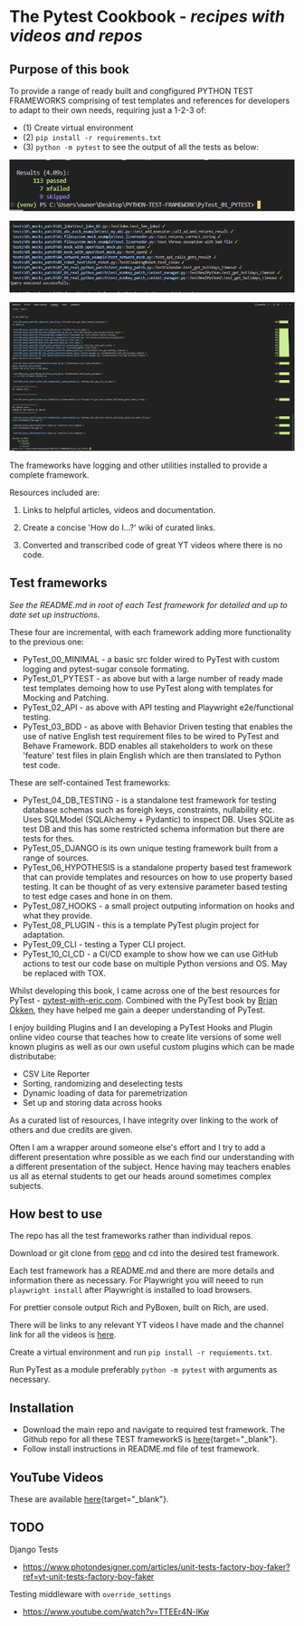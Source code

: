 # The Pytest Cookbook - *recipes with videos and repos*

## Purpose of this book 

To provide a range of ready built and congfigured PYTHON TEST FRAMEWORKS comprising of test templates and references for developers to adapt to their own needs, requiring just a 1-2-3 of:
   
- (1) Create virtual environment
- (2) `pip install -r requirements.txt`
- (3) `python -m pytest` to see the output of all the tests as below:

![Test results](./images/demo-summary.png "Demo")

![Items](./images/demo-items.png "Demo")

![List test results](./images/demo.png "Demo")

The frameworks have logging and other utilities installed to provide a complete framework.

Resources included are:

1. Links to helpful articles, videos and documentation.

2. Create a concise 'How do I...?' wiki of curated links.

3. Converted and transcribed code of great YT videos where there is no code.

## Test frameworks

*See the README.md in root of each Test framework for detailed and up to date set up instructions.*

These four are incremental, with each framework adding more functionality to the previous one:

- PyTest_00_MINIMAL - a basic src folder wired to PyTest with custom logging and pytest-sugar console formating.
- PyTest_01_PYTEST - as above but with a large number of ready made test templates demoing how to use PyTest along with templates for Mocking and Patching.
- PyTest_02_API - as above with API testing and Playwright e2e/functional testing.
- PyTest_03_BDD - as above with Behavior Driven testing that enables the use of native English test requirement files to be wired to PyTest and Behave Framework. BDD enables all stakeholders to work on these 'feature' test files in plain English which are then translated to Python test code.

These are self-contained Test frameworks:

- PyTest_04_DB_TESTING - is a standalone test framework for testing database schemas such as foreigh keys, constraints, nullability etc. Uses SQLModel (SQLAlchemy + Pydantic) to inspect DB. Uses SQLite as test DB and this has some restricted schema information but there are tests for thes.
- PyTest_05_DJANGO is its own unique testing framework built from a range of sources. 
- PyTest_06_HYPOTHESIS is a standalone property based test framework that can provide templates and resources on how to use property based testing. It can be thought of as very extensive parameter based testing to test edge cases and hone in on them.
- PyTest_087_HOOKS - a small project outputing information on hooks and what they provide.
- PyTest_08_PLUGIN - this is a template PyTest plugin project for adaptation.
- PyTest_09_CLI - testing a Typer CLI project.
- PyTest_10_CI_CD - a CI/CD example to show how we can use GitHub actions to test our code base on multiple Python versions and OS. May be replaced with TOX.


Whilst developing this book, I came across one of the best resources for PyTest - [pytest-with-eric.com](https://pytest-with-eric.com/). Combined with the PyTest book by [Brian Okken](https://pythontest.com/), they have helped me gain a deeper understanding of PyTest.

I enjoy building Plugins and I an developing a PyTest Hooks and Plugin online video course that teaches how to create lite versions of some well known plugins as well as our own useful custom plugins which can be made distributabe:

- CSV Lite Reporter
- Sorting, randomizing and deselecting tests
- Dynamic loading of data for paremetrization
- Set up and storing data across hooks

As a curated list of resources, I have integrity over linking to the work of others and due credits are given.

Often I am a wrapper around someone else's effort and I try to add a different presentation whre possible as we each find our understanding with a different presentation of the subject. Hence having may teachers enables us all as eternal students to get our heads around sometimes complex subjects.

## How best to use

The repo has all the test frameworks rather than individual repos.

Download or git clone from [repo](https://github.com/Python-Test-Engineer/PYTHON-TEST-FRAMEWORK) and cd into the desired test framework.

Each test framework has a README.md and there are more details and information there as necessary. For Playwright you will neeed to run `playwright install` after Playwright is installed to load browsers.

For prettier console output Rich and PyBoxen, built on Rich, are used.

There will be links to any relevant YT videos I have made and the channel link for all the videos is [here](https://www.youtube.com/playlist?list=PLsszRSbzjyvkincV5XUzF9BeGsckrjb74).

Create a virtual environment and run `pip install -r requiements.txt`.

Run PyTest as a module preferably `python -m pytest` with arguments as necessary.


## Installation

- Download the main repo and navigate to required test framework. The Github repo for all these TEST frameworkS is [here](https://github.com/Python-Test-Engineer/PYTHON-TEST-FRAMEWORK){target="_blank"}.
- Follow install instructions in README.md file of test framework.

## YouTube Videos

These are available [here](https://www.youtube.com/playlist?list=PLsszRSbzjyvkincV5XUzF9BeGsckrjb74){target="_blank"}.


## TODO

Django Tests

- https://www.photondesigner.com/articles/unit-tests-factory-boy-faker?ref=yt-unit-tests-factory-boy-faker

Testing middleware with `override_settings`

- https://www.youtube.com/watch?v=TTEEr4N-lKw


